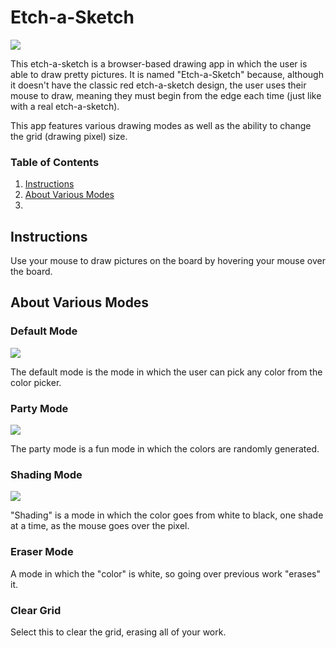 # Etch-a-Sketch

![](./Images/main_app.jpg)

This etch-a-sketch is a browser-based drawing app in which the user is able to draw pretty pictures. It is named "Etch-a-Sketch" because, although it doesn't have the classic red etch-a-sketch design, the user uses their mouse to draw, meaning they must begin from the edge each time (just like with a real etch-a-sketch). 

This app features various drawing modes as well as the ability to change the grid (drawing pixel) size.

### Table of Contents
1. [Instructions](#Instructions)
2. [About Various Modes](#about-various-modes)
3. 

## Instructions
Use your mouse to draw pictures on the board by hovering your mouse over the board. 

## About Various Modes

### Default Mode

![](./Images/default_mode.jpg)

The default mode is the mode in which the user can pick any color from the color picker.

### Party Mode

![](./Images/party_mode.jpg)

The party mode is a fun mode in which the colors are randomly generated.

### Shading Mode

![](./Images/shading_mode.jpg)

"Shading" is a mode in which the color goes from white to black, one shade at a time, as the mouse goes over the pixel.

### Eraser Mode

A mode in which the "color" is white, so going over previous work "erases" it.

### Clear Grid

Select this to clear the grid, erasing all of your work.

